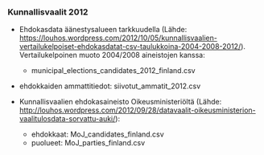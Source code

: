### Kunnallisvaalit 2012

* Ehdokasdata äänestysalueen tarkkuudella (Lähde: https://louhos.wordpress.com/2012/10/05/kunnallisvaalien-vertailukelpoiset-ehdokasdatat-csv-taulukkoina-2004-2008-2012/). Vertailukelpoinen muoto 2004/2008 aineistojen kanssa: 
  - municipal_elections_candidates_2012_finland.csv
  
* ehdokkaiden ammattitiedot: siivotut_ammatit_2012.csv

* Kunnallisvaalien ehdokasaineisto Oikeusministeriöltä (Lähde: http://louhos.wordpress.com/2012/09/28/datavaalit-oikeusministerion-vaalitulosdata-sorvattu-auki/):
  - ehdokkaat: MoJ_candidates_finland.csv
  - puolueet: MoJ_parties_finland.csv

